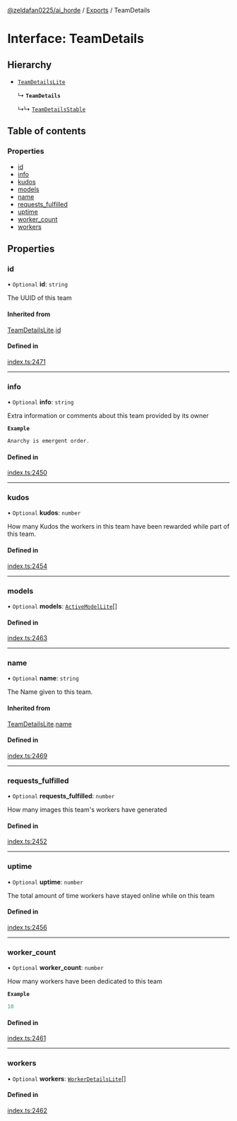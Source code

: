[@zeldafan0225/ai_horde](../README.md) / [Exports](../modules.md) / TeamDetails

# Interface: TeamDetails

## Hierarchy

- [`TeamDetailsLite`](TeamDetailsLite.md)

  ↳ **`TeamDetails`**

  ↳↳ [`TeamDetailsStable`](TeamDetailsStable.md)

## Table of contents

### Properties

- [id](TeamDetails.md#id)
- [info](TeamDetails.md#info)
- [kudos](TeamDetails.md#kudos)
- [models](TeamDetails.md#models)
- [name](TeamDetails.md#name)
- [requests\_fulfilled](TeamDetails.md#requests_fulfilled)
- [uptime](TeamDetails.md#uptime)
- [worker\_count](TeamDetails.md#worker_count)
- [workers](TeamDetails.md#workers)

## Properties

### id

• `Optional` **id**: `string`

The UUID of this team

#### Inherited from

[TeamDetailsLite](TeamDetailsLite.md).[id](TeamDetailsLite.md#id)

#### Defined in

[index.ts:2471](https://github.com/ZeldaFan0225/ai_horde/blob/1d5fbc0/index.ts#L2471)

___

### info

• `Optional` **info**: `string`

Extra information or comments about this team provided by its owner

**`Example`**

```ts
Anarchy is emergent order.
```

#### Defined in

[index.ts:2450](https://github.com/ZeldaFan0225/ai_horde/blob/1d5fbc0/index.ts#L2450)

___

### kudos

• `Optional` **kudos**: `number`

How many Kudos the workers in this team have been rewarded while part of this team.

#### Defined in

[index.ts:2454](https://github.com/ZeldaFan0225/ai_horde/blob/1d5fbc0/index.ts#L2454)

___

### models

• `Optional` **models**: [`ActiveModelLite`](ActiveModelLite.md)[]

#### Defined in

[index.ts:2463](https://github.com/ZeldaFan0225/ai_horde/blob/1d5fbc0/index.ts#L2463)

___

### name

• `Optional` **name**: `string`

The Name given to this team.

#### Inherited from

[TeamDetailsLite](TeamDetailsLite.md).[name](TeamDetailsLite.md#name)

#### Defined in

[index.ts:2469](https://github.com/ZeldaFan0225/ai_horde/blob/1d5fbc0/index.ts#L2469)

___

### requests\_fulfilled

• `Optional` **requests\_fulfilled**: `number`

How many images this team's workers have generated

#### Defined in

[index.ts:2452](https://github.com/ZeldaFan0225/ai_horde/blob/1d5fbc0/index.ts#L2452)

___

### uptime

• `Optional` **uptime**: `number`

The total amount of time workers have stayed online while on this team

#### Defined in

[index.ts:2456](https://github.com/ZeldaFan0225/ai_horde/blob/1d5fbc0/index.ts#L2456)

___

### worker\_count

• `Optional` **worker\_count**: `number`

How many workers have been dedicated to this team

**`Example`**

```ts
10
```

#### Defined in

[index.ts:2461](https://github.com/ZeldaFan0225/ai_horde/blob/1d5fbc0/index.ts#L2461)

___

### workers

• `Optional` **workers**: [`WorkerDetailsLite`](WorkerDetailsLite.md)[]

#### Defined in

[index.ts:2462](https://github.com/ZeldaFan0225/ai_horde/blob/1d5fbc0/index.ts#L2462)
